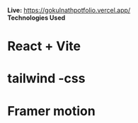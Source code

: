 **Live:** https://gokulnathpotfolio.vercel.app/
<br>
**Technologies Used**<br>
# React + Vite<br>
# tailwind -css<br>
# Framer motion<br>

